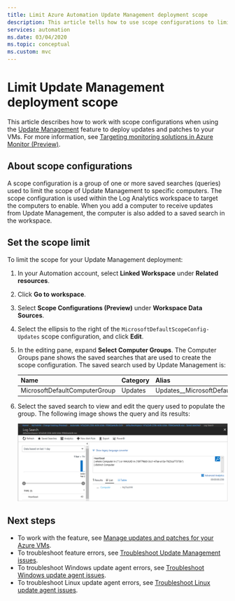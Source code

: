 ```yaml
---
title: Limit Azure Automation Update Management deployment scope
description: This article tells how to use scope configurations to limit the scope of an Update Management deployment.
services: automation
ms.date: 03/04/2020
ms.topic: conceptual
ms.custom: mvc
---
```


# Limit Update Management deployment scope

This article describes how to work with scope configurations when using the [Update Management](automation-update-management.md) feature to deploy updates and patches to your VMs. For more information, see [Targeting monitoring solutions in Azure Monitor (Preview)](https://docs.microsoft.com/azure/azure-monitor/insights/solution-targeting). 

## About scope configurations

A scope configuration is a group of one or more saved searches (queries) used to limit the scope of Update Management to specific computers. The scope configuration is used within the Log Analytics workspace to target the computers to enable. When you add a computer to receive updates from Update Management, the computer is also added to a saved search in the workspace.

## Set the scope limit

To limit the scope for your Update Management deployment:

1. In your Automation account, select **Linked Workspace** under **Related resources**.

2. Click **Go to workspace**.

3. Select **Scope Configurations (Preview)** under **Workspace Data Sources**.

4. Select the ellipsis to the right of the  `MicrosoftDefaultScopeConfig-Updates` scope configuration, and click **Edit**. 

5. In the editing pane, expand **Select Computer Groups**. The Computer Groups pane shows the saved searches that are used to create the scope configuration. The saved search used by Update Management is:

    |Name     |Category  |Alias  |
    |---------|---------|---------|
    |MicrosoftDefaultComputerGroup     | Updates        | Updates__MicrosoftDefaultComputerGroup         |

6. Select the saved search to view and edit the query used to populate the group. The following image shows the query and its results:

    ![Saved searches](media/automation-scope-configurations-update-management/logsearch.png)

## Next steps

* To work with the feature, see [Manage updates and patches for your Azure VMs](automation-tutorial-update-management.md).
* To troubleshoot feature errors, see [Troubleshoot Update Management issues](troubleshoot/update-management.md).
* To troubleshoot Windows update agent errors, see [Troubleshoot Windows update agent issues](troubleshoot/update-agent-issues.md).
* To troubleshoot Linux update agent errors, see [Troubleshoot Linux update agent issues](troubleshoot/update-agent-issues-linux.md).